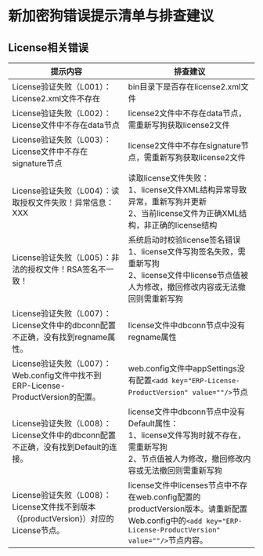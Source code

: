 
# 新加密狗错误提示清单与排查建议

## License相关错误
提示内容 | 排查建议
--------|--------
License验证失败（L001）：License2.xml文件不存在 | bin目录下是否存在license2.xml文件
License验证失败（L002）：License文件中不存在data节点 | license2文件中不存在data节点，需重新写狗获取license2文件
License验证失败（L003）：License文件中不存在signature节点 | license2文件中不存在signature节点，需重新写狗获取license2文件
License验证失败（L004）：读取授权文件失败！异常信息：XXX | 读取license文件失败： <br>1、license文件XML结构异常导致异常，重新写狗并更新 <br>2、当前license文件为正确XML结构，非正确的license结构
 License验证失败（L005）：非法的授权文件！RSA签名不一致！ | 系统启动时校验license签名错误 <br>1、license文件写狗签名失败，需重新写狗 <br>2、license文件中license节点值被人为修改，撤回修改内容或无法撤回则需重新写狗
 License验证失败（L007）：License文件中的dbconn配置不正确，没有找到regname属性。 | license文件中dbconn节点中没有regname属性
 License验证失败（L007）：Web.config文件中找不到ERP-License-ProductVersion的配置。 | web.config文件中appSettings没有配置```<add key="ERP-License-ProductVersion" value=""/>```节点
 License验证失败（L008）：License文件中的dbconn配置不正确，没有找到Default的连接。 | license文件中dbconn节点中没有Default属性：<br> 1、license文件写狗时就不存在，需重新写狗 <br>2、节点值被人为修改，撤回修改内容或无法撤回则需重新写狗
 License验证失败（L008）：License文件找不到版本（{productVersion}）对应的License节点。 | license文件中licenses节点中不存在web.config配置的productVersion版本。请重新配置Web.config中的```<add key="ERP-License-ProductVersion" value=""/>```节点内容。
